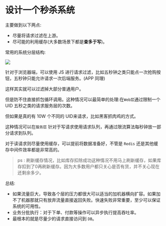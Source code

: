 # 设计一个秒杀系统

主要做到以下两点:

- 尽量将请求过滤在上游。
- 尽可能的利用缓存(大多数场景下都是**查多于写**)。

常用的系统分层结构:

![](https://ws4.sinaimg.cn/large/006tNc79ly1fmjw06nz2zj306f0fejrh.jpg)

针对于浏览器端，可以使用 JS 进行请求过滤，比如五秒钟之类只能点一次抢购按钮，五秒钟只能允许请求一次后端服务。(APP 同理)

这样其实就可以过滤掉大部分普通用户。

但是防不住直接抓包循环调用。这种情况可以最简单的处理:在`Web层`通过限制一个UID 五秒之类的请求服务层的次数。

但如果是真的有 10W 个不同的 UID来请求，比如黑客抓肉鸡的方式。

这种情况可以在`服务层` 针对于写请求使用请求队列，再通过限流算法每秒钟放一部分请求到队列。

对于读请求则尽量使用缓存，可以提前将数据准备好，不管是 `Redis` 还是其他缓存中间件效率都是非常高的。

> ps : 刷新缓存情况，比如库存扣除成功这种情况不用马上刷新缓存，如果库存扣到了0再刷新缓存。因为大多数用户都只关心是否有货，并不关心现在还剩余多少。

总结: 
- 如果流量巨大，导致各个层的压力都很大可以适当的加机器横向扩容。如果加不了机器那就只有放弃流量直接返回失败。快速失败非常重要，至少可以保证系统的可用性。
- 业务分批执行：对于下单、付款等操作可以异步执行提高吞吐率。
- 最根本的就是尽量少的请求直接访问到 `DB`。